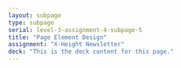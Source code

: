 ```yaml
---
layout: subpage
type: subpage
serial: level-3-assignment-4-subpage-5
title: "Page Element Design"
assignment: "X-Height Newsletter"
deck: "This is the deck content for this page."
---
```

